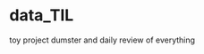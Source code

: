  # data_TIL
toy project dumster and daily review of everything
 
 
 
 
  
   
 
    
 
 
 
  
 
  
 
 
 
  
 
 
  
 
 
